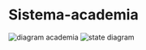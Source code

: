 # Sistema-academia
![diagram academia](https://github.com/user-attachments/assets/2e32f05d-31cc-46ee-9b7d-d68780146663)
![state diagram](https://github.com/user-attachments/assets/89800467-4f43-476c-b6c0-0949fa8210d2)

